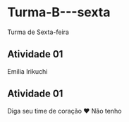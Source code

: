 # Turma-B---sexta
Turma de Sexta-feira

## Atividade 01

Emilia Irikuchi

## Atividade 01 

Diga seu time de coração ❤
Não tenho


